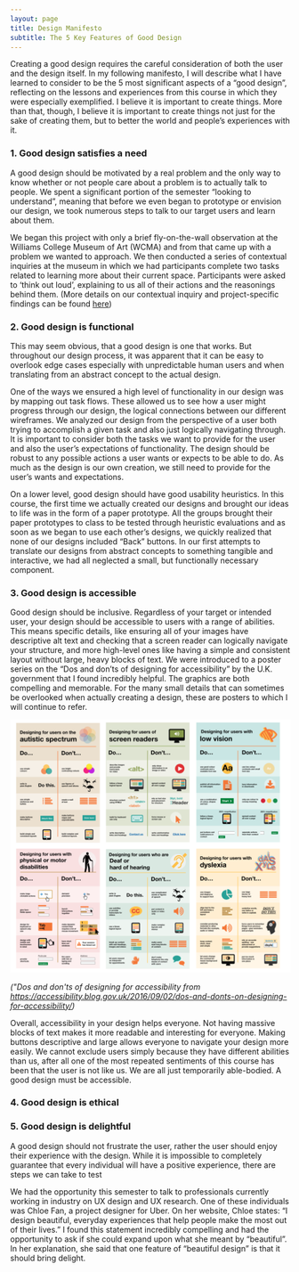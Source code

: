 ```yaml
---
layout: page
title: Design Manifesto
subtitle: The 5 Key Features of Good Design
---
```


Creating a good design requires the careful consideration of both the user and the design itself. In my following manifesto, I will describe what I have learned to consider to be the 5 most significant aspects of a “good design”, reflecting on the lessons and experiences from this course in which they were especially exemplified. I believe it is important to create things. More than that, though, I believe it is important to create things not just for the sake of creating them, but to better the world and people’s experiences with it.

### 1. Good design satisfies a need ###

A good design should be motivated by a real problem and the only way to know whether or not people care about a problem is to actually talk to people. We spent a significant portion of the semester “looking to understand”, meaning that before we even began to prototype or envision our design, we took numerous steps to talk to our target users and learn about them.

We began this project with only a brief fly-on-the-wall observation at the Williams College Museum of Art (WCMA) and from that came up with a problem we wanted to approach. We then conducted a series of contextual inquiries at the museum in which we had participants complete two tasks related to learning more about their current space. Participants were asked to ‘think out loud’, explaining to us all of their actions and the reasonings behind them. (More details on our contextual inquiry and project-specific findings can be found [here](https://omondieric.github.io/whereYouArt/contextualReview))

### 2. Good design is functional ###

This may seem obvious, that a good design is one that works. But throughout our design process, it was apparent that it can be easy to overlook edge cases especially with unpredictable human users and when translating from an abstract concept to the actual design.

One of the ways we ensured a high level of functionality in our design was by mapping out task flows. These allowed us to see how a user might progress through our design, the logical connections between our different wireframes. We analyzed our design from the perspective of a user both trying to accomplish a given task and also just logically navigating through. It is important to consider both the tasks we want to provide for the user and also the user’s expectations of functionality. The design should be robust to any possible actions a user wants or expects to be able to do. As much as the design is our own creation, we still need to provide for the user’s wants and expectations.

On a lower level, good design should have good usability heuristics. In this course, the first time we actually created our designs and brought our ideas to life was in the form of a paper prototype. All the groups brought their paper prototypes to class to be tested through heuristic evaluations and as soon as we began to use each other’s designs, we quickly realized that none of our designs included “Back” buttons. In our first attempts to translate our designs from abstract concepts to something tangible and interactive, we had all neglected a small, but functionally necessary component.

### 3. Good design is accessible ###

Good design should be inclusive. Regardless of your target or intended user, your design should be accessible to users with a range of abilities. This means specific details, like ensuring all of your images have descriptive alt text and checking that a screen reader can logically navigate your structure, and more high-level ones like having a simple and consistent layout without large, heavy blocks of text. We were introduced to a poster series on the “Dos and don’ts of designing for accessibility” by the U.K. government that I found incredibly helpful. The graphics are both compelling and memorable. For the many small details that can sometimes be overlooked when actually creating a design, these are posters to which I will continue to refer.

![Posters on the dos and don'ts of designing for accessibility](img/accessibility.png)

*("Dos and don'ts of designing for accessibility from https://accessibility.blog.gov.uk/2016/09/02/dos-and-donts-on-designing-for-accessibility/)*

Overall, accessibility in your design helps everyone. Not having massive blocks of text makes it more readable and interesting for everyone. Making buttons descriptive and large allows everyone to navigate your design more easily. We cannot exclude users simply because they have different abilities than us, after all one of the most repeated sentiments of this course has been that the user is not like us. We are all just temporarily able-bodied. A good design must be accessible.

### 4. Good design is ethical ###



### 5. Good design is delightful ###

A good design should not frustrate the user, rather the user should enjoy their experience with the design. While it is impossible to completely guarantee that every individual will have a positive experience, there are steps we can take to test

We had the opportunity this semester to talk to professionals currently working in industry on UX design and UX research. One of these individuals was Chloe Fan, a project designer for Uber. On her website, Chloe states: “I design beautiful, everyday experiences that help people make the most out of their lives.” I found this statement incredibly compelling and had the opportunity to ask if she could expand upon what she meant by “beautiful”. In her explanation, she said that one feature of “beautiful design” is that it should bring delight.
